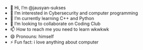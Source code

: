 - 👋 Hi, I’m @jausyan-sukses
- 👀 I’m interested in Cybersecurity and computer programming
- 🌱 I’m currently learning C++ and Python
- 💞️ I’m looking to collaborate on Coding Club
- 📫 How to reach me you need to learn wkwkwk
- 😄 Pronouns: himself
- ⚡ Fun fact: i love anything about computer

<!---
jausyan-sukses/jausyan-sukses is a ✨ special ✨ repository because its `README.md` (this file) appears on your GitHub profile.
You can click the Preview link to take a look at your changes.
--->
